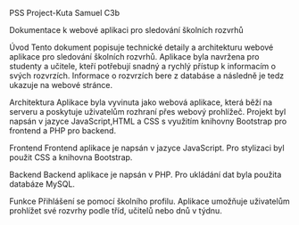 PSS Project-Kuta Samuel C3b

Dokumentace k webové aplikaci pro sledování školních rozvrhů

Úvod
Tento dokument popisuje technické detaily a architekturu webové aplikace pro sledování školních rozvrhů. Aplikace byla navržena pro studenty a učitele, kteří potřebují snadný a rychlý přístup k informacím o svých rozvrzích. Informace o rozvrzích bere z databáse a následně je tedz ukazuje na webové stránce.

Architektura
Aplikace byla vyvinuta jako webová aplikace, která běží na serveru a poskytuje uživatelům rozhraní přes webový prohlížeč. Projekt byl napsán v jazyce JavaScript,HTML a CSS s využitím knihovny Bootstrap pro frontend a PHP pro backend.

Frontend
Frontend aplikace je napsán v jazyce JavaScript. Pro stylizaci byl použit CSS a knihovna Bootstrap.

Backend
Backend aplikace je napsán v PHP. Pro ukládání dat byla použita databáze MySQL.

Funkce
Přihlášení se pomocí školního profilu.
Aplikace umožňuje uživatelům prohlížet své rozvrhy podle tříd, učitelů nebo dnů v týdnu.